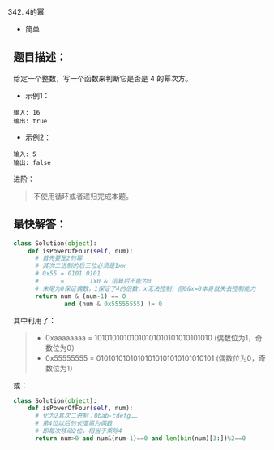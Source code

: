 342. 4的幂

- 简单

## 题目描述：
给定一个整数，写一个函数来判断它是否是 4 的幂次方。

- 示例1：
```
输入: 16
输出: true
```

- 示例2：
```
输入: 5
输出: false
```

进阶：
> 不使用循环或者递归完成本题。


## 最快解答：
``` python
class Solution(object):
    def isPowerOfFour(self, num):
      # 首先要是2的幂
      # 其次二进制的后三位必须是1xx
      # 0x55 = 0101 0101
      #      =       1x0 & 运算后不能为0
      # 末尾为0保证偶数，1保证了4的倍数，x无法控制，但0&x=0本身就失去控制能力
      return num & (num-1) == 0
              and (num & 0x55555555) != 0
```
其中利用了：
> - 0xaaaaaaaa = 10101010101010101010101010101010 (偶数位为1，奇数位为0）
> - 0x55555555 = 01010101010101010101010101010101 (偶数位为0，奇数位为1）

或：
``` python
class Solution(object):
    def isPowerOfFour(self, num):
      # 化为2其次二进制：0bab-cdefg……
      # 第4位以后的长度需为偶数
      # 即每次移动2位，相当于乘除4
      return num>0 and num&(num-1)==0 and len(bin(num)[3:])%2==0
```
